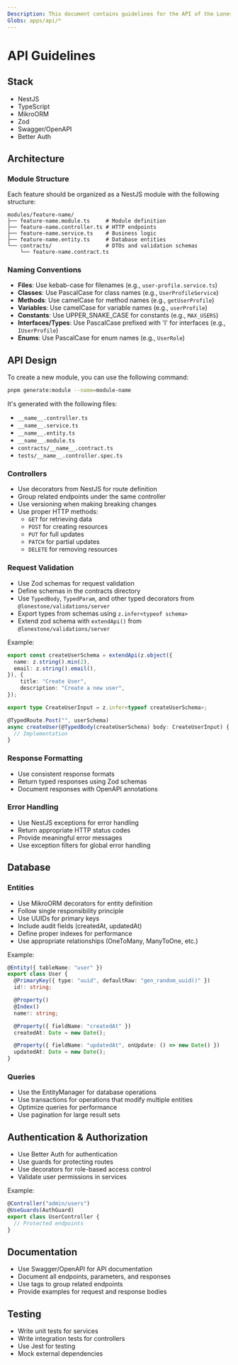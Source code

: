 ```yaml
---
Description: This document contains guidelines for the API of the Lonestone project.
Globs: apps/api/*
---
```


# API Guidelines

## Stack

- NestJS
- TypeScript
- MikroORM
- Zod
- Swagger/OpenAPI
- Better Auth

## Architecture

### Module Structure

Each feature should be organized as a NestJS module with the following structure:

```
modules/feature-name/
├── feature-name.module.ts     # Module definition
├── feature-name.controller.ts # HTTP endpoints
├── feature-name.service.ts    # Business logic
├── feature-name.entity.ts     # Database entities
└── contracts/                 # DTOs and validation schemas
    └── feature-name.contract.ts
```

### Naming Conventions

- **Files**: Use kebab-case for filenames (e.g., `user-profile.service.ts`)
- **Classes**: Use PascalCase for class names (e.g., `UserProfileService`)
- **Methods**: Use camelCase for method names (e.g., `getUserProfile`)
- **Variables**: Use camelCase for variable names (e.g., `userProfile`)
- **Constants**: Use UPPER_SNAKE_CASE for constants (e.g., `MAX_USERS`)
- **Interfaces/Types**: Use PascalCase prefixed with 'I' for interfaces (e.g., `IUserProfile`)
- **Enums**: Use PascalCase for enum names (e.g., `UserRole`)

## API Design

To create a new module, you can use the following command:

```bash
pnpm generate:module --name=module-name
```
It's generated with the following files:

- `__name__.controller.ts`
- `__name__.service.ts`
- `__name__.entity.ts`
- `__name__.module.ts`
- `contracts/__name__.contract.ts`
- `tests/__name__.controller.spec.ts`


### Controllers

- Use decorators from NestJS for route definition
- Group related endpoints under the same controller
- Use versioning when making breaking changes
- Use proper HTTP methods:
  - `GET` for retrieving data
  - `POST` for creating resources
  - `PUT` for full updates
  - `PATCH` for partial updates
  - `DELETE` for removing resources

### Request Validation

- Use Zod schemas for request validation
- Define schemas in the contracts directory
- Use `TypedBody`, `TypedParam`, and other typed decorators from `@lonestone/validations/server`
- Export types from schemas using `z.infer<typeof schema>`
- Extend zod schema with `extendApi()` from `@lonestone/validations/server`

Example:
```typescript
export const createUserSchema = extendApi(z.object({
  name: z.string().min(2),
  email: z.string().email(),
}), {
    title: "Create User",
    description: "Create a new user",
});

export type CreateUserInput = z.infer<typeof createUserSchema>;

@TypedRoute.Post("", userSchema)
async createUser(@TypedBody(createUserSchema) body: CreateUserInput) {
  // Implementation
}
```

### Response Formatting

- Use consistent response formats
- Return typed responses using Zod schemas
- Document responses with OpenAPI annotations

### Error Handling

- Use NestJS exceptions for error handling
- Return appropriate HTTP status codes
- Provide meaningful error messages
- Use exception filters for global error handling

## Database

### Entities

- Use MikroORM decorators for entity definition
- Follow single responsibility principle
- Use UUIDs for primary keys
- Include audit fields (createdAt, updatedAt)
- Define proper indexes for performance
- Use appropriate relationships (OneToMany, ManyToOne, etc.)

Example:
```typescript
@Entity({ tableName: "user" })
export class User {
  @PrimaryKey({ type: "uuid", defaultRaw: "gen_random_uuid()" })
  id!: string;

  @Property()
  @Index()
  name!: string;

  @Property({ fieldName: "createdAt" })
  createdAt: Date = new Date();

  @Property({ fieldName: "updatedAt", onUpdate: () => new Date() })
  updatedAt: Date = new Date();
}
```

### Queries

- Use the EntityManager for database operations
- Use transactions for operations that modify multiple entities
- Optimize queries for performance
- Use pagination for large result sets

## Authentication & Authorization

- Use Better Auth for authentication
- Use guards for protecting routes
- Use decorators for role-based access control
- Validate user permissions in services

Example:
```typescript
@Controller("admin/users")
@UseGuards(AuthGuard)
export class UserController {
  // Protected endpoints
}
```

## Documentation

- Use Swagger/OpenAPI for API documentation
- Document all endpoints, parameters, and responses
- Use tags to group related endpoints
- Provide examples for request and response bodies

## Testing

- Write unit tests for services
- Write integration tests for controllers
- Use Jest for testing
- Mock external dependencies